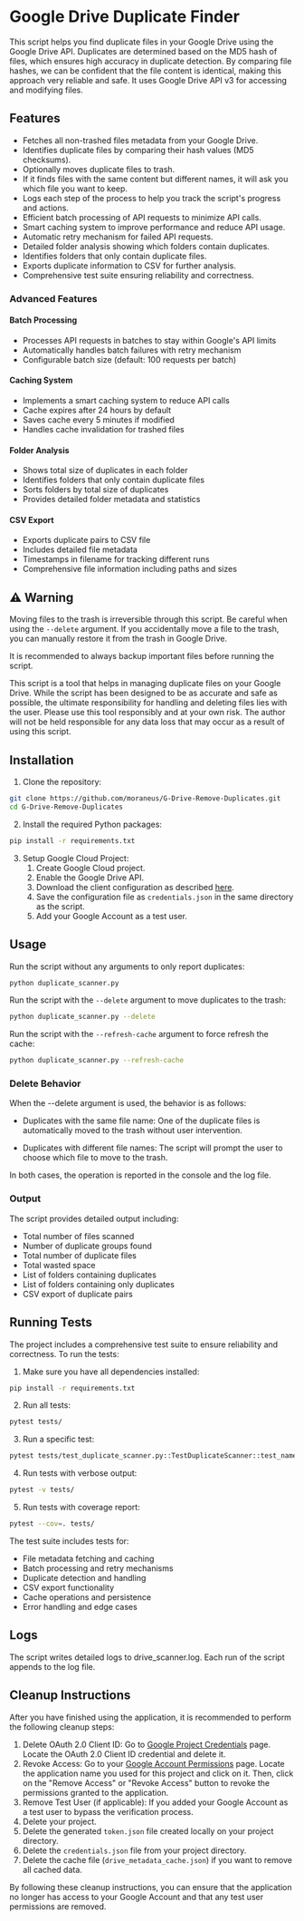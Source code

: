 # Google Drive Duplicate Finder

This script helps you find duplicate files in your Google Drive using the Google Drive API. 
Duplicates are determined based on the MD5 hash of files, which ensures high accuracy in duplicate detection. 
By comparing file hashes, we can be confident that the file content is identical, making this approach very reliable and safe.
It uses Google Drive API v3 for accessing and modifying files.

## Features

- Fetches all non-trashed files metadata from your Google Drive.
- Identifies duplicate files by comparing their hash values (MD5 checksums).
- Optionally moves duplicate files to trash.
- If it finds files with the same content but different names, it will ask you which file you want to keep.
- Logs each step of the process to help you track the script's progress and actions.
- Efficient batch processing of API requests to minimize API calls.
- Smart caching system to improve performance and reduce API usage.
- Automatic retry mechanism for failed API requests.
- Detailed folder analysis showing which folders contain duplicates.
- Identifies folders that only contain duplicate files.
- Exports duplicate information to CSV for further analysis.
- Comprehensive test suite ensuring reliability and correctness.

### Advanced Features

#### Batch Processing
- Processes API requests in batches to stay within Google's API limits
- Automatically handles batch failures with retry mechanism
- Configurable batch size (default: 100 requests per batch)

#### Caching System
- Implements a smart caching system to reduce API calls
- Cache expires after 24 hours by default
- Saves cache every 5 minutes if modified
- Handles cache invalidation for trashed files

#### Folder Analysis
- Shows total size of duplicates in each folder
- Identifies folders that only contain duplicate files
- Sorts folders by total size of duplicates
- Provides detailed folder metadata and statistics

#### CSV Export
- Exports duplicate pairs to CSV file
- Includes detailed file metadata
- Timestamps in filename for tracking different runs
- Comprehensive file information including paths and sizes

## ⚠️ Warning
Moving files to the trash is irreversible through this script. Be careful when using the `--delete` argument. If you accidentally move a file to the trash, you can manually restore it from the trash in Google Drive.

It is recommended to always backup important files before running the script.

This script is a tool that helps in managing duplicate files on your Google Drive. While the script has been designed to be as accurate and safe as possible, the ultimate responsibility for handling and deleting files lies with the user. 
Please use this tool responsibly and at your own risk. 
The author will not be held responsible for any data loss that may occur as a result of using this script.

## Installation

1. Clone the repository:

```bash
git clone https://github.com/moraneus/G-Drive-Remove-Duplicates.git
cd G-Drive-Remove-Duplicates
```
2. Install the required Python packages:
```bash
pip install -r requirements.txt
```
3. Setup Google Cloud Project:
	1. Create Google Cloud project.
	2. Enable the Google Drive API.
	3. Download the client configuration as described [here](https://developers.google.com/drive/api/v3/quickstart/python).
	4. Save the configuration file as `credentials.json` in the same directory as the script.
	5. Add your Google Account as a test user.

## Usage
Run the script without any arguments to only report duplicates:
```bash
python duplicate_scanner.py
```

Run the script with the `--delete` argument to move duplicates to the trash:
```bash
python duplicate_scanner.py --delete
```

Run the script with the `--refresh-cache` argument to force refresh the cache:
```bash
python duplicate_scanner.py --refresh-cache
```

### Delete Behavior
When the --delete argument is used, the behavior is as follows:

- Duplicates with the same file name: One of the duplicate files is automatically moved to the trash without user intervention.

- Duplicates with different file names: The script will prompt the user to choose which file to move to the trash.

In both cases, the operation is reported in the console and the log file.

### Output
The script provides detailed output including:
- Total number of files scanned
- Number of duplicate groups found
- Total number of duplicate files
- Total wasted space
- List of folders containing duplicates
- List of folders containing only duplicates
- CSV export of duplicate pairs

## Running Tests

The project includes a comprehensive test suite to ensure reliability and correctness. To run the tests:

1. Make sure you have all dependencies installed:
```bash
pip install -r requirements.txt
```

2. Run all tests:
```bash
pytest tests/
```

3. Run a specific test:
```bash
pytest tests/test_duplicate_scanner.py::TestDuplicateScanner::test_name
```

4. Run tests with verbose output:
```bash
pytest -v tests/
```

5. Run tests with coverage report:
```bash
pytest --cov=. tests/
```

The test suite includes tests for:
- File metadata fetching and caching
- Batch processing and retry mechanisms
- Duplicate detection and handling
- CSV export functionality
- Cache operations and persistence
- Error handling and edge cases

## Logs
The script writes detailed logs to drive_scanner.log. Each run of the script appends to the log file.

## Cleanup Instructions

After you have finished using the application, it is recommended to perform the following cleanup steps:

1. Delete OAuth 2.0 Client ID: Go to [Google Project Credentials](https://console.cloud.google.com/apis/credentials) page. Locate the OAuth 2.0 Client ID credential and delete it.
2. Revoke Access: Go to your [Google Account Permissions](https://myaccount.google.com/permissions) page. Locate the application name you used for this project and click on it. Then, click on the "Remove Access" or "Revoke Access" button to revoke the permissions granted to the application.
3. Remove Test User (if applicable): If you added your Google Account as a test user to bypass the verification process.
4. Delete your project.
5. Delete the generated `token.json` file created locally on your project directory.
6. Delete the `credentials.json` file from your project directory.
7. Delete the cache file (`drive_metadata_cache.json`) if you want to remove all cached data.

By following these cleanup instructions, you can ensure that the application no longer has access to your Google Account and that any test user permissions are removed.


